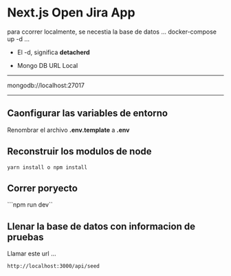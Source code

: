 # Next.js Open Jira App
para ccorrer localmente, se necestia la base de datos
...
docker-compose up -d
...
* El  -d, significa __detacherd__

* Mongo DB URL Local
***
mongodb://localhost:27017
***

## Caonfigurar las variables de entorno
 Renombrar el archivo __.env.template__  a __.env__

## Reconstruir los modulos de node
```yarn install o npm install ```

## Correr poryecto 
 ```npm run dev``
## Llenar la base de datos con informacion de pruebas
  Llamar este url
  ...
 ````
 http://localhost:3000/api/seed

 ````